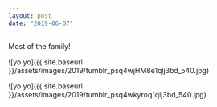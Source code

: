 ```yaml
---
layout: post
date: "2019-06-07"
---
```


Most of the family!

![yo yo]({{ site.baseurl }}/assets/images/2019/tumblr_psq4wjHM8e1qlj3bd_540.jpg)

![yo yo]({{ site.baseurl }}/assets/images/2019/tumblr_psq4wkyroq1qlj3bd_540.jpg)
